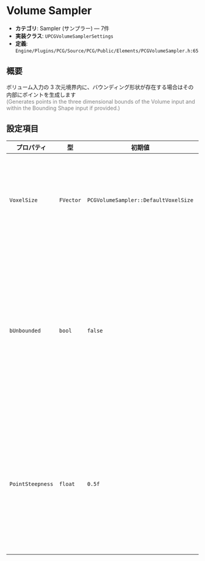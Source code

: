 # Volume Sampler

- **カテゴリ**: Sampler (サンプラー) — 7件
- **実装クラス**: `UPCGVolumeSamplerSettings`
- **定義**: `Engine/Plugins/PCG/Source/PCG/Public/Elements/PCGVolumeSampler.h:65`

## 概要

ボリューム入力の 3 次元境界内に、バウンディング形状が存在する場合はその内部にポイントを生成します<br><span style='color:gray'>(Generates points in the three dimensional bounds of the Volume input and within the Bounding Shape input if provided.)</span>

## 設定項目


| プロパティ | 型 | 初期値 | 説明 |
| --- | --- | --- | --- |
| `VoxelSize` | `FVector` | `PCGVolumeSampler::DefaultVoxelSize` | サンプリングに使用するボクセルの寸法。 |
| `bUnbounded` | `bool` | `false` | アクタ境界による制限を無効化し、入力ボリューム全域を生成対象にします。 |
| `PointSteepness` | `float` | `0.5f` | 出力ポイントの密度勾配。0 で滑らか、1 で鋭い影響になります。 |
